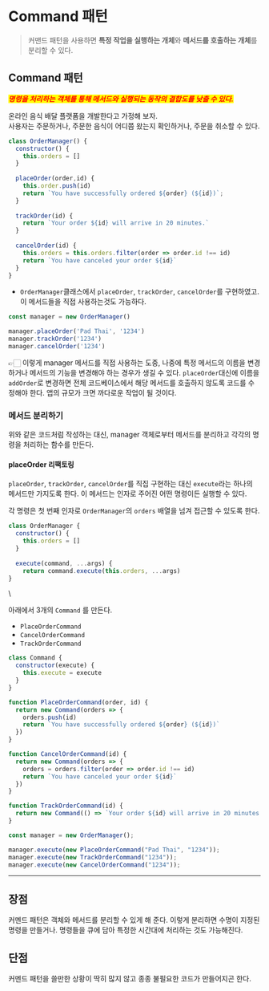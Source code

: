 # Command 패턴

> 커맨드 패턴을 사용하면 **특정 작업을 실행하는 개체**와 **메서드를 호출하는 개체**를 분리할 수 있다.&#x20;

## Command 패턴

_<mark style="color:red;">**명령을 처리하는 객체를 통해 메서드와 실행되는 동작의 결합도를 낮출 수 있다.**</mark>_&#x20;



온라인 음식 배달 플랫폼을 개발한다고 가정해 보자.\
사용자는 주문하거나, 주문한 음식이 어디쯤 왔는지 확인하거나, 주문을 취소할 수 있다.&#x20;

```jsx
class OrderManager() {
  constructor() {
    this.orders = []
  }
  
  placeOrder(order,id) {
    this.order.push(id)
    return `You have successfully ordered ${order} (${id})`;
  }
  
  trackOrder(id) {
    return `Your order ${id} will arrive in 20 minutes.`
  }
  
  cancelOrder(id) {
    this.orders = this.orders.filter(order => order.id !== id)
    return `You have canceled your order ${id}`
  }
}
```

* `OrderManager`클래스에서 `placeOrder`, `trackOrder`, `cancelOrder`를 구현하였고. 이 메서드들을 직접 사용하는것도 가능하다.

```jsx
const manager = new OrderManager()

manager.placeOrder('Pad Thai', '1234')
manager.trackOrder('1234')
manager.cancelOrder('1234')
```

👉🏻 이렇게 manager 메서드를 직접 사용하는 도중, 나중에 특정 메서드의 이름을 변경하거나 메서드의 기능을 변경해야 하는 경우가 생길 수 있다. `placeOrder`대신에 이름을 `addOrder`로 변경하면 전체 코드베이스에서 해당 메서드를 호출하지 않도록 코드를 수정해야 한다. 앱의 규모가 크면 까다로운 작업이 될 것이다.



### 메서드 분리하기

위와 같은 코드처럼 작성하는 대신, manager 객체로부터 메서드를 분리하고 각각의 명령을 처리하는 함수를 만든다.&#x20;

#### placeOrder 리팩토링

`placeOrder`, `trackOrder`, `cancelOrder`를 직집 구현하는 대신 `execute`라는 하나의 메서드만 가지도록 한다. 이 메서드는 인자로 주어진 어떤 명령이든 실행할 수 있다.

각 명령은 첫 번째 인자로 `OrderManager`의 `orders` 배열을 넘겨 접근할 수 있도록 한다.

```jsx
class OrderManager {
  constructor() {
    this.orders = []
  }
  
  execute(command, ...args) {
    return command.execute(this.orders, ...args)
}
```

\


아래에서 3개의 `Command` 를 만든다.

* `PlaceOrderCommand`
* `CancelOrderCommand`
* `TrackOrderCommand`

```jsx
class Command {
  constructor(execute) {
    this.execute = execute
  }
}

function PlaceOrderCommand(order, id) {
  return new Command(orders => {
    orders.push(id)
    return `You have successfully ordered ${order} (${id})`
  })
}

function CancelOrderCommand(id) {
  return new Command(orders => {
    orders = orders.filter(order => order.id !== id)
    return `You have canceled your order ${id}`
  })
}

function TrackOrderCommand(id) {
  return new Command(() => `Your order ${id} will arrive in 20 minutes.`)
}

const manager = new OrderManager();

manager.execute(new PlaceOrderCommand("Pad Thai", "1234"));
manager.execute(new TrackOrderCommand("1234"));
manager.execute(new CancelOrderCommand("1234"));
```

***

## 장점 <a href="#undefined" id="undefined"></a>

커멘드 패턴은 객체와 메서드를 분리할 수 있게 해 준다. 이렇게 분리하면 수명이 지정된 명령을 만들거나. 명령들을 큐에 담아 특정한 시간대에 처리하는 것도 가능해진다.

## 단점 <a href="#undefined" id="undefined"></a>

커멘드 패턴을 쓸만한 상황이 딱히 많지 않고 종종 불필요한 코드가 만들어지곤 한다.
